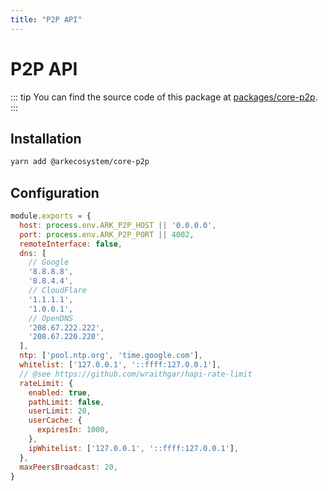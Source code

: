 ```yaml
---
title: "P2P API"
---
```


# P2P API

::: tip
You can find the source code of this package at [packages/core-p2p](https://github.com/ArkEcosystem/core/tree/develop/packages/core-p2p).
:::

## Installation

```bash
yarn add @arkecosystem/core-p2p
```

## Configuration

```js
module.exports = {
  host: process.env.ARK_P2P_HOST || '0.0.0.0',
  port: process.env.ARK_P2P_PORT || 4002,
  remoteInterface: false,
  dns: [
    // Google
    '8.8.8.8',
    '8.8.4.4',
    // CloudFlare
    '1.1.1.1',
    '1.0.0.1',
    // OpenDNS
    '208.67.222.222',
    '208.67.220.220',
  ],
  ntp: ['pool.ntp.org', 'time.google.com'],
  whitelist: ['127.0.0.1', '::ffff:127.0.0.1'],
  // @see https://github.com/wraithgar/hapi-rate-limit
  rateLimit: {
    enabled: true,
    pathLimit: false,
    userLimit: 20,
    userCache: {
      expiresIn: 1000,
    },
    ipWhitelist: ['127.0.0.1', '::ffff:127.0.0.1'],
  },
  maxPeersBroadcast: 20,
}
```
